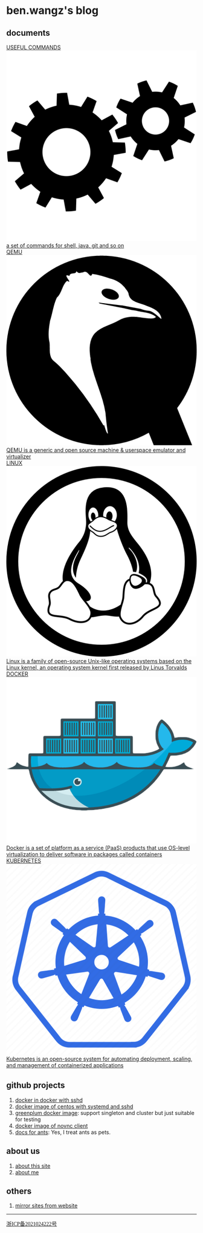 # ben.wangz's blog

## documents

<div class="menu">
   <div class="menu-item">
        <a class="menu-item-title" href="/#/commands/README">USEFUL COMMANDS</a>
        <div class="menu-item-content">
            <img alt="tool-icon" class="menu-item-icon" src="html/images/tool-icon.png">
            <a class="menu-item-text" href="/#/commands/README">
                a set of commands for shell, java, git and so on
            </a>
        </div>
    </div>
    <div class="menu-item">
        <a class="menu-item-title" href="/#/qemu/README">QEMU</a>
        <div class="menu-item-content">
            <img alt="qemu-icon" class="menu-item-icon" src="html/images/qemu-icon.png">
            <a class="menu-item-text" href="/#/qemu/README">
                QEMU is a generic and open source machine & userspace emulator and virtualizer
            </a>
        </div>
    </div>
    <div class="menu-item">
        <a class="menu-item-title" href="/#/linux/README">LINUX</a>
        <div class="menu-item-content">
            <img alt="linux-icon" class="menu-item-icon" src="html/images/linux-icon.png">
            <a class="menu-item-text" href="/#/linux/README">
                Linux is a family of open-source Unix-like operating systems based on the Linux kernel, 
                    an operating system kernel first released by Linus Torvalds
            </a>
        </div>
    </div>
    <div class="menu-item">
        <a class="menu-item-title" href="/#/docker/README">DOCKER</a>
        <div class="menu-item-content">
            <img alt="docker-icon" class="menu-item-icon" src="html/images/docker-icon.png">
            <a class="menu-item-text" href="/#/docker/README">
                Docker is a set of platform as a service (PaaS) products 
                    that use OS-level virtualization to deliver software in packages called containers
            </a>
        </div>
    </div>
    <div class="menu-item">
        <a class="menu-item-title" href="/#/kubernetes/README">KUBERNETES</a>
        <div class="menu-item-content">
            <img alt="kubernetes-icon" class="menu-item-icon" src="html/images/k8s-icon.png">
            <a class="menu-item-text" href="/#/kubernetes/README">
                Kubernetes is an open-source system for automating deployment, 
                    scaling, and management of containerized applications
            </a>
        </div>
    </div>
    <div style="width: 100%; height: 32px; float:left; margin-left: 0;"></div>
</div>

## github projects

1. [docker in docker with sshd](https://github.com/ben-wangz/docker-dind-sshd)
2. [docker image of centos with systemd and sshd](https://github.com/ben-wangz/docker-systemd)
3. [greenplum docker image](https://github.com/ben-wangz/greenplum-docker):
   support singleton and cluster but just suitable for testing
4. [docker image of novnc client](https://github.com/ben-wangz/docker-novnc)
5. [docs for ants](https://github.com/ben-wangz/ant-doc): Yes, I treat ants as pets.

## about us

1. [about this site](about_site.md)
2. [about me](ben.wangz.md)

## others

1. [mirror sites from website](mirror.sites.from.website.md)

---

<div style="width: 100%; float: left; margin-left: 0; margin-top: 0">
    <a style="font-family: SimSun, serif" href="https://beian.miit.gov.cn/">浙ICP备2021024222号</a>
</div>

